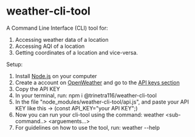 # weather-cli-tool
A Command Line Interface (CLI) tool for:
1. Accessing weather data of a location
2. Accessing AQI of a location
3. Getting coordinates of a location and vice-versa.

Setup:
1. Install [Node.js](https://nodejs.org/en/download/prebuilt-installer) on your computer
2. Create a account on [OpenWeather](https://openweathermap.org/) and go to the [API keys section](https://home.openweathermap.org/api_keys) 
3. Copy the API KEY
4. In your terminal, run: npm i @trinetra116/weather-cli-tool
5. In the file "node_modules/weather-cli-tool/api.js", and paste your API KEY like this -> (const API_KEY="your API KEY";)
6. Now you can run your cli-tool using the command: weather <sub-command..> <arguements...>
7. For guidelines on how to use the tool, run: weather --help
